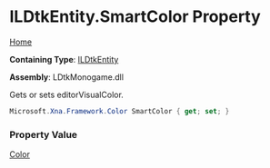 # ILDtkEntity\.SmartColor Property

[Home](../../../README.md)

**Containing Type**: [ILDtkEntity](../README.md)

**Assembly**: LDtkMonogame\.dll

  
 Gets or sets editorVisualColor\. 

```csharp
Microsoft.Xna.Framework.Color SmartColor { get; set; }
```

### Property Value

[Color](https://docs.microsoft.com/en-us/dotnet/api/microsoft.xna.framework.color)

